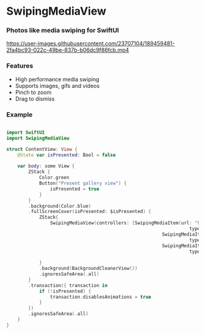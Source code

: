 # SwipingMediaView

### Photos like media swiping for SwiftUI

https://user-images.githubusercontent.com/23707104/189459481-2fa4bc93-022c-49be-837b-b06dc9f86fcb.mp4

### Features
- High performance media swiping
- Supports images, gifs and videos
- Pinch to zoom
- Drag to dismiss

### Example
```Swift

import SwiftUI
import SwipingMediaView

struct ContentView: View {
    @State var isPresented: Bool = false
    
    var body: some View {
        ZStack {
            Color.green
            Button("Present gallery view") {
                isPresented = true
            }
        }
        .background(Color.blue)
        .fullScreenCover(isPresented: $isPresented) {
            ZStack{
                SwipingMediaView(controllers: [SwipingMediaItem(url: "https://i.redd.it/8t6vk567khm91.jpg",
                                                                   type: .image),
                                                         SwipingMediaItem(url: "https://i.redd.it/gczavw14bfm91.gif",
                                                                   type: .image),
                                                         SwipingMediaItem(url: "https://preview.redd.it/g232r4ymm4l91.gif?format=mp4&s=91cc39ae920fb57e3273aca59f4e273d974e1253",
                                                                   type: .video)].map { UIHostingController(rootView: SwipingMediaItemView(mediaItem: $0,
                                                                                                                            isPresented: self.$isPresented))})
            }
            .background(BackgroundCleanerView())
            .ignoresSafeArea(.all)
        }
        .transaction({ transaction in
            if (!isPresented) {
                transaction.disablesAnimations = true
            }
        })
        .ignoresSafeArea(.all)
    }
}
```
